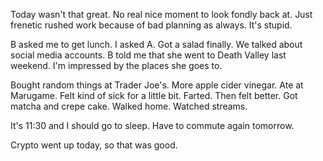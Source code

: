 Today wasn't that great. No real nice moment to look fondly back at. Just frenetic rushed work because of bad planning as always. It's stupid.

B asked me to get lunch. I asked A. Got a salad finally. We talked about social media accounts. B told me that she went to Death Valley last weekend. I'm impressed by the places she goes to.

Bought random things at Trader Joe's. More apple cider vinegar. Ate at Marugame. Felt kind of sick for a little bit. Farted. Then felt better. Got matcha and crepe cake. Walked home. Watched streams.

It's 11:30 and I should go to sleep. Have to commute again tomorrow.

Crypto went up today, so that was good.
